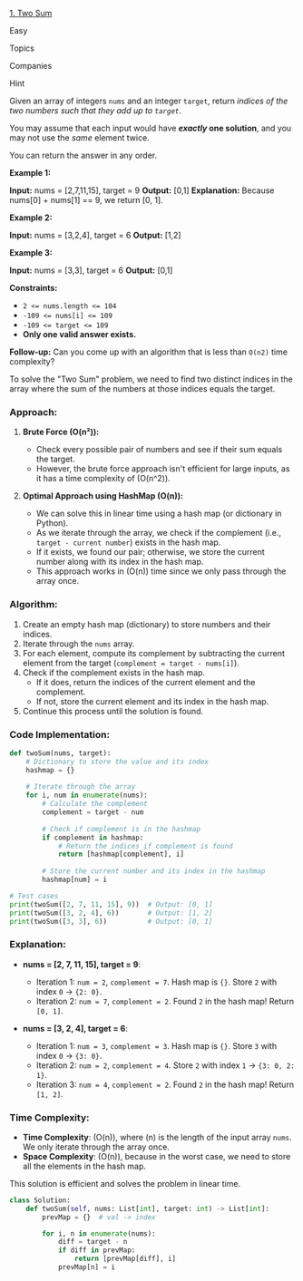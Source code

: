 
[1. Two Sum](https://leetcode.com/problems/two-sum/)

Easy

Topics

Companies

Hint

Given an array of integers `nums` and an integer `target`, return _indices of the two numbers such that they add up to `target`_.

You may assume that each input would have **_exactly_ one solution**, and you may not use the _same_ element twice.

You can return the answer in any order.

**Example 1:**

**Input:** nums = [2,7,11,15], target = 9
**Output:** [0,1]
**Explanation:** Because nums[0] + nums[1] == 9, we return [0, 1].

**Example 2:**

**Input:** nums = [3,2,4], target = 6
**Output:** [1,2]

**Example 3:**

**Input:** nums = [3,3], target = 6
**Output:** [0,1]

**Constraints:**

- `2 <= nums.length <= 104`
- `-109 <= nums[i] <= 109`
- `-109 <= target <= 109`
- **Only one valid answer exists.**

**Follow-up:** Can you come up with an algorithm that is less than `O(n2)` time complexity?


To solve the "Two Sum" problem, we need to find two distinct indices in the array where the sum of the numbers at those indices equals the target.

### Approach:

1. **Brute Force (O(n²)):**
   - Check every possible pair of numbers and see if their sum equals the target.
   - However, the brute force approach isn't efficient for large inputs, as it has a time complexity of \(O(n^2)\).

2. **Optimal Approach using HashMap (O(n)):**
   - We can solve this in linear time using a hash map (or dictionary in Python).
   - As we iterate through the array, we check if the complement (i.e., `target - current number`) exists in the hash map.
   - If it exists, we found our pair; otherwise, we store the current number along with its index in the hash map.
   - This approach works in \(O(n)\) time since we only pass through the array once.

### Algorithm:

1. Create an empty hash map (dictionary) to store numbers and their indices.
2. Iterate through the `nums` array.
3. For each element, compute its complement by subtracting the current element from the target (`complement = target - nums[i]`).
4. Check if the complement exists in the hash map.
   - If it does, return the indices of the current element and the complement.
   - If not, store the current element and its index in the hash map.
5. Continue this process until the solution is found.

### Code Implementation:

```python
def twoSum(nums, target):
    # Dictionary to store the value and its index
    hashmap = {}
    
    # Iterate through the array
    for i, num in enumerate(nums):
        # Calculate the complement
        complement = target - num
        
        # Check if complement is in the hashmap
        if complement in hashmap:
            # Return the indices if complement is found
            return [hashmap[complement], i]
        
        # Store the current number and its index in the hashmap
        hashmap[num] = i

# Test cases
print(twoSum([2, 7, 11, 15], 9))  # Output: [0, 1]
print(twoSum([3, 2, 4], 6))       # Output: [1, 2]
print(twoSum([3, 3], 6))          # Output: [0, 1]
```

### Explanation:

- **nums = [2, 7, 11, 15], target = 9**:
  - Iteration 1: `num = 2`, `complement = 7`. Hash map is `{}`. Store `2` with index `0` → `{2: 0}`.
  - Iteration 2: `num = 7`, `complement = 2`. Found `2` in the hash map! Return `[0, 1]`.

- **nums = [3, 2, 4], target = 6**:
  - Iteration 1: `num = 3`, `complement = 3`. Hash map is `{}`. Store `3` with index `0` → `{3: 0}`.
  - Iteration 2: `num = 2`, `complement = 4`. Store `2` with index `1` → `{3: 0, 2: 1}`.
  - Iteration 3: `num = 4`, `complement = 2`. Found `2` in the hash map! Return `[1, 2]`.

### Time Complexity:

- **Time Complexity**: \(O(n)\), where \(n\) is the length of the input array `nums`. We only iterate through the array once.
- **Space Complexity**: \(O(n)\), because in the worst case, we need to store all the elements in the hash map.

This solution is efficient and solves the problem in linear time.
```python
class Solution:
    def twoSum(self, nums: List[int], target: int) -> List[int]:
        prevMap = {}  # val -> index

        for i, n in enumerate(nums):
            diff = target - n
            if diff in prevMap:
                return [prevMap[diff], i]
            prevMap[n] = i

```
